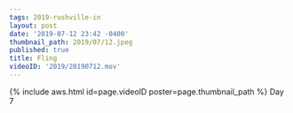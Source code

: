 ```yaml
---
tags: 2019-rushville-in
layout: post
date: '2019-07-12 23:42 -0400'
thumbnail_path: 2019/07/12.jpeg
published: true
title: Fling
videoID: '2019/20190712.mov'
---
```


{% include aws.html id=page.videoID poster=page.thumbnail_path %}
Day 7